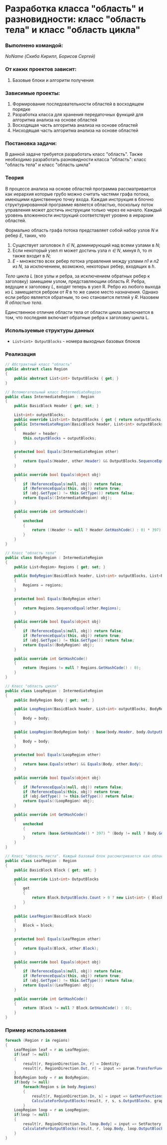 # Разработка класса "область" и разновидности: класс "область тела" и класс "область цикла"

### Выполнено командой:
*NoName (Скиба Кирилл, Борисов Сергей)*

### От каких проектов зависит:
1. Базовые блоки и алгоритм получения

### Зависимые проекты:
1. Формирование последовательности областей в восходящем порядке
2. Разработка класса для хранения передаточных функций для алгоритма анализа на основе областей
3. Восходящая часть алгоритма анализа на основе областей
4. Нисходящая часть алгоритма анализа на основе областей

### Постановка задачи:
В данной задаче требуется разработать класс "область". Также необходимо разработать разновидности класса "область": класс "область тела" и класс "область цикла"

### Теория
В процессе анализа на основе областей программа рассматривается как иерархия  которые грубо можно считать частями графа потока, имеющими единственную точку входа.
Каждая инструкция в блочно структурированной программе является областью, поскольку поток управления может достичь инструкции только через ее начало. Каждый уровень вложенности
инструкций соответствует уровню в иерархии областей.

Формально область графа потока представляет собой набор узлов *N* и ребер *E*, таких, что
1. Существует заголовок *h <html>&#8712;<html> N*, доминирующий над всеми узлами в *N*;
2. Если некоторый узел *m* может достичь узла *n <html>&#8712;<html> N*, минуя *h*, то *m* также входит в *N*;
3. *E* - множество всех ребер потока управления между узлами *n1* и *n2* из *N*, за исключением, возможно, некоторых ребер, входящих в *h*.
	
*Тело* цикла *L* (все узлы и ребра, за исключением обратных ребер к заголовку) замещаем узлом, представляющим область *R*. Ребра, ведущие к заголовку *L*, входят теперь в узел
R. Ребро из любого выхода из *L* замещается ребром от *R* в то же самое место назначения. Однако если ребро является обратным, то оно становится петлей у *R*.
Назовем *R областью тела*.

Единственное отличие области тела от области цикла заключается в том, что последняя включает обратные ребра к заголовку цикла L. 

### Используемые структуры данных
- `List<int> OutputBlocks` - номера выходных базовых блоков

### Реализация

```cs
// Абстрактный класс "область"
public abstract class Region
{
    public abstract List<int> OutputBlocks { get; }
}

// Вспомогательный класс IntermediateRegion
public class IntermediateRegion : Region
{
    public BasicBlock Header { get; set; }

    List<int> outputBlocks;
    public override List<int> OutputBlocks { get { return outputBlocks; } }
    public IntermediateRegion(BasicBlock header, List<int> outputBlocks)
    {
        Header = header;
        this.outputBlocks = outputBlocks;
    }

    protected bool Equals(IntermediateRegion other)
    {
        return Equals(Header, other.Header) && OutputBlocks.SequenceEqual(other.OutputBlocks);
    }

    public override bool Equals(object obj)
    {
        if (ReferenceEquals(null, obj)) return false;
        if (ReferenceEquals(this, obj)) return true;
        if (obj.GetType() != this.GetType()) return false;
        return Equals((IntermediateRegion) obj);
    }

    public override int GetHashCode()
    {
        unchecked
        {
            return ((Header != null ? Header.GetHashCode() : 0) * 397) ^ (OutputBlocks != null ? OutputBlocks.GetHashCode() : 0);
        }
    }
}

// Класс "область тела"
public class BodyRegion : IntermediateRegion
{
    public List<Region> Regions { get; set; }

    public BodyRegion(BasicBlock header, List<int> outputBlocks, List<Region> regions) : base(header, outputBlocks)
    {
        Regions = regions;
    }

    protected bool Equals(BodyRegion other)
    {
        return Regions.SequenceEqual(other.Regions);
    }

    public override bool Equals(object obj)
    {
        if (ReferenceEquals(null, obj)) return false;
        if (ReferenceEquals(this, obj)) return true;
        if (obj.GetType() != this.GetType()) return false;
        return Equals((BodyRegion) obj);
    }

    public override int GetHashCode()
    {
        return (Regions != null ? Regions.GetHashCode() : 0);
    }
}

// Класс "область цикла"
public class LoopRegion : IntermediateRegion
{
    public BodyRegion Body { get; set; }

    public LoopRegion(BasicBlock header, List<int> outputBlocks, BodyRegion body) : base(header, outputBlocks)
    {
        Body = body;
    }

    public LoopRegion(BodyRegion body) : base(body.Header, body.OutputBlocks)
    {
        Body = body;
    }

    protected bool Equals(LoopRegion other)
    {
        return base.Equals(other) && Equals(Body, other.Body);
    }

    public override bool Equals(object obj)
    {
        if (ReferenceEquals(null, obj)) return false;
        if (ReferenceEquals(this, obj)) return true;
        if (obj.GetType() != this.GetType()) return false;
        return Equals((LoopRegion) obj);
    }

    public override int GetHashCode()
    {
        unchecked
        {
            return (base.GetHashCode() * 397) ^ (Body != null ? Body.GetHashCode() : 0);
        }
    }
}

// Класс "область листа". Каждый базовый блок рассматривается как область-лист
public class LeafRegion : Region
{
    public BasicBlock Block { get; set; }

    public override List<int> OutputBlocks
    {
        get
        {
            return Block.OutputBlocks.Count > 0 ? new List<int> { Block.BlockId } : new List<int>() ;
        }
    }
    
    public LeafRegion(BasicBlock block)
    {
        Block = block;
    }

    protected bool Equals(LeafRegion other)
    {
        return Equals(Block, other.Block);
    }

    public override bool Equals(object obj)
    {
        if (ReferenceEquals(null, obj)) return false;
        if (ReferenceEquals(this, obj)) return true;
        if (obj.GetType() != this.GetType()) return false;
        return Equals((LeafRegion) obj);
    }

    public override int GetHashCode()
    {
        return (Block != null ? Block.GetHashCode() : 0);
    }
}
```

### Пример использования

```cs
foreach (Region r in regions)
{
    LeafRegion leaf = r as LeafRegion;
    if(leaf != null)
    {
        result[r, RegionDirection.In, r] = Identity;
        result[r, RegionDirection.Out, r] = input => param.TransferFunction(input, leaf.Block);
    }
    BodyRegion body = r as BodyRegion;
    if(body != null)
        foreach(Region s in body.Regions)
        {
            result[r, RegionDirection.In, s] = input => GatherFunctionsResults(input, result, r, body.Header.InputBlocks, graph, param);
            CalculateForOutputBlocks(result, r, s, s.OutputBlocks, graph);
        }
    LoopRegion loop = r as LoopRegion;
    if(loop != null)
    {
        result[r, RegionDirection.In, loop.Body] = input => SetFactory.GetSet<V>(input.Union(GatherFunctionsResults(input, result, loop.Body, loop.Header.InputBlocks, graph, param)));
        CalculateForOutputBlocks(result, r, loop.Body, loop.OutputBlocks, graph);
    }
}
```
